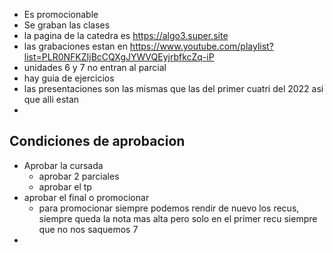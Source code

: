 - Es promocionable
- Se graban las clases
- la pagina de la catedra es https://algo3.super.site 
- las grabaciones estan en https://www.youtube.com/playlist?list=PLR0NFKZIjBcCQXgJYWVQEyjrbfkcZq-iP
- unidades 6 y 7 no entran al parcial
- hay guia de ejercicios
- las presentaciones son las mismas que las del primer cuatri del 2022 asi que alli estan
- 

## Condiciones de aprobacion
- Aprobar la cursada
	- aprobar 2 parciales
	- aprobar el tp
- aprobar el final o promocionar
	- para promocionar siempre podemos rendir de nuevo los recus, siempre queda la nota mas alta pero solo en el primer recu siempre que no nos saquemos 7
- 